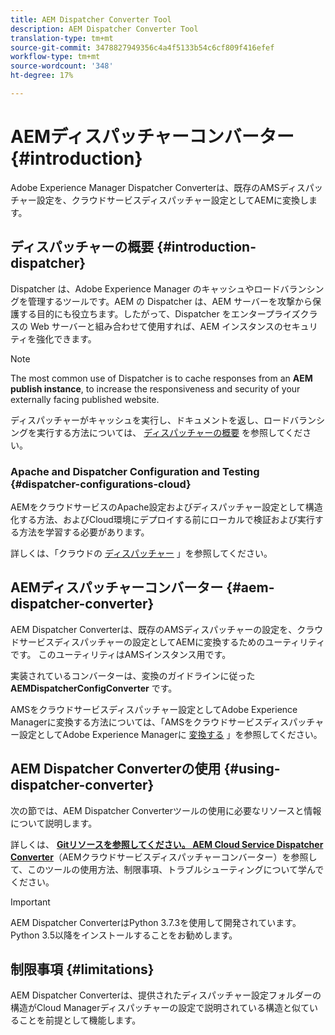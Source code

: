 ```yaml
---
title: AEM Dispatcher Converter Tool
description: AEM Dispatcher Converter Tool
translation-type: tm+mt
source-git-commit: 3478827949356c4a4f5133b54c6cf809f416efef
workflow-type: tm+mt
source-wordcount: '348'
ht-degree: 17%

---
```



# AEMディスパッチャーコンバーター {#introduction}

Adobe Experience Manager Dispatcher Converterは、既存のAMSディスパッチャー設定を、クラウドサービスディスパッチャー設定としてAEMに変換します。

## ディスパッチャーの概要 {#introduction-dispatcher}

Dispatcher は、Adobe Experience Manager のキャッシュやロードバランシングを管理するツールです。AEM の Dispatcher は、AEM サーバーを攻撃から保護する目的にも役立ちます。したがって、Dispatcher をエンタープライズクラスの Web サーバーと組み合わせて使用すれば、AEM インスタンスのセキュリティを強化できます。

>[!NOTE]
>The most common use of Dispatcher is to cache responses from an **AEM publish instance**, to increase the responsiveness and security of your externally facing published website.

ディスパッチャーがキャッシュを実行し、ドキュメントを返し、ロードバランシングを実行する方法については、 [ディスパッチャーの概要](https://docs.adobe.com/content/help/ja-JP/experience-manager-dispatcher/using/dispatcher.html) を参照してください。

### Apache and Dispatcher Configuration and Testing {#dispatcher-configurations-cloud}

AEMをクラウドサービスのApache設定およびディスパッチャー設定として構造化する方法、およびCloud環境にデプロイする前にローカルで検証および実行する方法を学習する必要があります。

詳しくは、「クラウドの [ディスパッチャー](https://docs.adobe.com/content/help/en/experience-manager-cloud-service/implementing/dispatcher/overview.html) 」を参照してください。

## AEMディスパッチャーコンバーター {#aem-dispatcher-converter}

AEM Dispatcher Converterは、既存のAMSディスパッチャーの設定を、クラウドサービスディスパッチャーの設定としてAEMに変換するためのユーティリティです。 このユーティリティはAMSインスタンス用です。

実装されているコンバーターは、変換のガイドラインに従った **AEMDispatcherConfigConverter** です。

AMSをクラウドサービスディスパッチャー設定としてAdobe Experience Managerに変換する方法については、「AMSをクラウドサービスディスパッチャー設定としてAdobe Experience Managerに [変換する](https://docs.adobe.com/content/help/en/experience-manager-cloud-service/implementing/dispatcher/overview.html#how-to-convert-an-ams-to-an-aem-as-a-cloud-service-dispatcher-configuration) 」を参照してください。

## AEM Dispatcher Converterの使用 {#using-dispatcher-converter}

次の節では、AEM Dispatcher Converterツールの使用に必要なリソースと情報について説明します。

詳しくは、 **[Gitリソースを参照してください。 AEM Cloud Service Dispatcher Converter](https://github.com/adobe/aem-cloud-service-dispatcher-converter)**（AEMクラウドサービスディスパッチャーコンバーター）を参照して、このツールの使用方法、制限事項、トラブルシューティングについて学んでください。

>[!IMPORTANT]
>AEM Dispatcher ConverterはPython 3.7.3を使用して開発されています。Python 3.5以降をインストールすることをお勧めします。

## 制限事項 {#limitations}

AEM Dispatcher Converterは、提供されたディスパッチャー設定フォルダーの構造がCloud Managerディスパッチャーの設定で説明されている構造と似ていることを前提として機能します。


